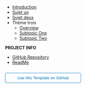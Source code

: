 - [Introduction](fr/introduction.md)
- [Sujet un](fr/topic-one.md)
- [Sujet deux](fr/topic-two.md)
- Thème trois
  - [Overview](fr/topic-three-overview.md "Overview Chapter 3")
  - [Subtopic One](fr/topic-three-subtopic-one.md "Topic Three, Subtopic One")
  - [Subtopic Two](fr/topic-three-subtopic-two.md "Topic Three, Subtopic Two")

**PROJECT INFO**  
* [GitHub Repository](https://github.com/hibbitts-design/docsify-open-publishing-starter-kit/)  
* [ReadMe](https://github.com/hibbitts-design/docsify-open-publishing-starter-kit/blob/main/README.md)  

<form action="https://github.com/hibbitts-design/docsify-open-publishing-starter-kit/generate" target="_blank">
  <input type="submit" value="Use this Template on GitHub" style="cursor: pointer;margin-top:12px;padding:8px;background-color:#FFFFFF;border:1px solid #0374B5;border-radius:.25rem;color:#0374B5;display:inline-block;text-align:center;text-decoration:none;width:250px;-webkit-text-size-adjust:none;mso-hide:all;" />
</form>
